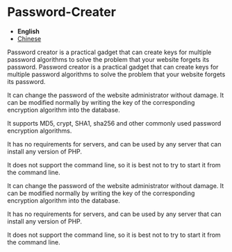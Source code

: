 # Password-Creater

- **English**
- [Chinese](/README-zh.md)

Password creator is a practical gadget that can create keys for multiple password algorithms to solve the problem that your website forgets its password. Password creator is a practical gadget that can create keys for multiple password algorithms to solve the problem that your website forgets its password.

It can change the password of the website administrator without damage. It can be modified normally by writing the key of the corresponding encryption algorithm into the database.

It supports MD5, crypt, SHA1, sha256 and other commonly used password encryption algorithms.

It has no requirements for servers, and can be used by any server that can install any version of PHP.

It does not support the command line, so it is best not to try to start it from the command line.

It can change the password of the website administrator without damage. It can be modified normally by writing the key of the corresponding encryption algorithm into the database.

It has no requirements for servers, and can be used by any server that can install any version of PHP.

It does not support the command line, so it is best not to try to start it from the command line.
